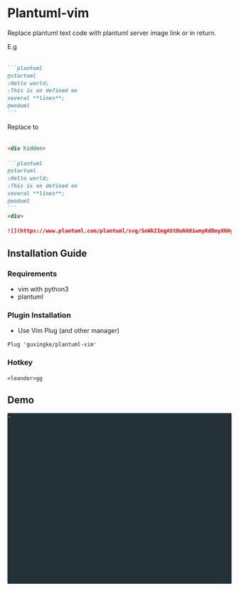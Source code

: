 # Plantuml-vim

Replace plantuml text code with plantuml server image link or in return.

E.g

````markdown

```plantuml
@startuml
:Hello world;
:This is on defined on
several **lines**;
@enduml
```

````

Replace to 

````markdown

<div hidden>

```plantuml
@startuml
:Hello world;
:This is on defined on
several **lines**;
@enduml
```
<div>

![](https://www.plantuml.com/plantuml/svg/SoWkIImgAStDuNA0iwmyKdDoyXNAyujoKgovh48oCeiLW2W_Jo4bDIqpBpK5oEGgJYrBBKhCKT3IoW4A5MjfMNCvfEQbW4s2q000)
````

## Installation Guide

### Requirements

- vim with python3
- plantuml

### Plugin Installation

* Use Vim Plug (and other manager)

```vim
Plug 'guxingke/plantuml-vim'
```

### Hotkey

```vim
<leander>gg
```

## Demo

![](demo.gif)

